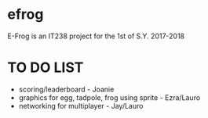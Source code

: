 # efrog
E-Frog is an IT238 project for the 1st of S.Y. 2017-2018

# TO DO LIST
  - scoring/leaderboard - Joanie
  - graphics for egg, tadpole, frog using sprite - Ezra/Lauro
  - networking for multiplayer - Jay/Lauro
